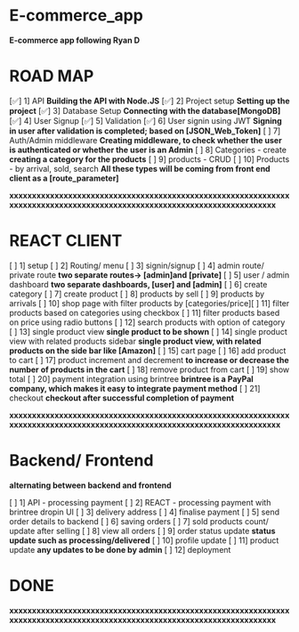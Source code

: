 # E-commerce_app

**E-commerce app following Ryan D**

# ROAD MAP

[✅] 1] API **Building the API with Node.JS**
[✅] 2] Project setup **Setting up the project**
[✅] 3] Database Setup **Connecting with the database[MongoDB]**
[✅] 4] User Signup
[✅] 5] Validation
[✅] 6] User signin using JWT **Signing in user after validation is completed; based on [JSON_Web_Token]**
[ ] 7] Auth/Admin middleware **Creating middleware, to check whether the user is authenticated or whether the user is an Admin**
[ ] 8] Categories - create **creating a category for the products**
[ ] 9] products - CRUD
[ ] 10] Products - by arrival, sold, search **All these types will be coming from front end client as a [route_parameter]**

**xxxxxxxxxxxxxxxxxxxxxxxxxxxxxxxxxxxxxxxxxxxxxxxxxxxxxxxxxxxxxxxxxxxxxxxxxxxxxxxxxxxxxxxxxxxxxxxxxxxxxxxxxxxxxxxxxxxxxxxxx**

# REACT CLIENT

[ ] 1] setup
[ ] 2] Routing/ menu
[ ] 3] signin/signup
[ ] 4] admin route/ private route **two separate routes-> [admin]and [private]**
[ ] 5] user / admin dashboard **two separate dashboards, [user] and [admin]**
[ ] 6] create category
[ ] 7] create product
[ ] 8] products by sell
[ ] 9] products by arrivals
[ ] 10] shop page with filter products by [categories/price][ ] 11] filter products based on categories using checkbox
[ ] 11] filter products based on price using radio buttons
[ ] 12] search products with option of category
[ ] 13] single product view **single product to be shown**
[ ] 14] single product view with related products sidebar **single product view, with related products on the side bar like [Amazon]**
[ ] 15] cart page
[ ] 16] add product to cart
[ ] 17] product increment and decrement **to increase or decrease the number of products in the cart**
[ ] 18] remove product from cart
[ ] 19] show total
[ ] 20] payment integration using brintree **brintree is a PayPal company, which makes it easy to integrate payment method**
[ ] 21] checkout **checkout after successful completion of payment**

**xxxxxxxxxxxxxxxxxxxxxxxxxxxxxxxxxxxxxxxxxxxxxxxxxxxxxxxxxxxxxxxxxxxxxxxxxxxxxxxxxxxxxxxxxxxxxxxxxxxxxxxxxxxxxxxxxxxxxxxxxx**

# Backend/ Frontend

**alternating between backend and frontend**

[ ] 1] API - processing payment
[ ] 2] REACT - processing payment with brintree dropin UI
[ ] 3] delivery address
[ ] 4] finalise payment
[ ] 5] send order details to backend
[ ] 6] saving orders
[ ] 7] sold products count/ update after selling
[ ] 8] view all orders
[ ] 9] order status update **status update such as processing/delivered**
[ ] 10] profile update
[ ] 11] product update **any updates to be done by admin**
[ ] 12] deployment

# DONE

**xxxxxxxxxxxxxxxxxxxxxxxxxxxxxxxxxxxxxxxxxxxxxxxxxxxxxxxxxxxxxxxxxxxxxxxxxxxxxxxxxxxxxxxxxxxxxxxxxxxxxxxxxxxxxxxxxxxxxxxxx**
